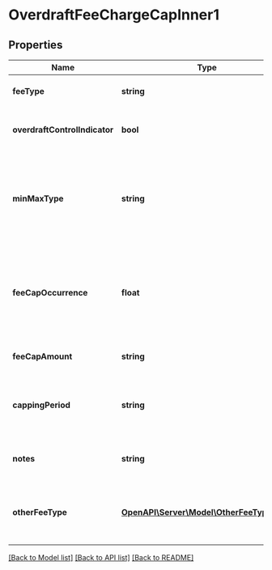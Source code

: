 # OverdraftFeeChargeCapInner1

## Properties
Name | Type | Description | Notes
------------ | ------------- | ------------- | -------------
**feeType** | **string** | Fee/charge type which is being capped | 
**overdraftControlIndicator** | **bool** | Specifies for the overdraft control feature/benefit | [optional] 
**minMaxType** | **string** | Indicates that this is the minimum/ maximum fee/charge that can be applied by the financial institution | 
**feeCapOccurrence** | **float** | fee/charges are captured dependent on the number of occurrences rather than capped at a particular amount | [optional] 
**feeCapAmount** | **string** | Cap amount charged for a fee/charge | [optional] 
**cappingPeriod** | **string** | Period e.g. day, week, month etc. for which the fee/charge is capped | [optional] 
**notes** | **string** | Notes related to Overdraft fee charge cap | [optional] 
**otherFeeType** | [**OpenAPI\Server\Model\OtherFeeTypeInner**](OtherFeeTypeInner.md) | Other fee type code which is not available in the standard code set | [optional] 

[[Back to Model list]](../README.md#documentation-for-models) [[Back to API list]](../README.md#documentation-for-api-endpoints) [[Back to README]](../README.md)


